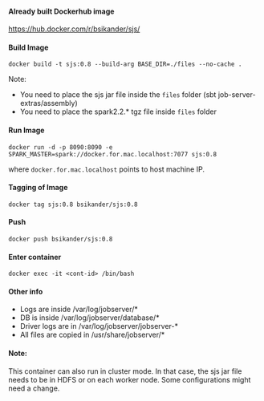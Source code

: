 #### Already built Dockerhub image
https://hub.docker.com/r/bsikander/sjs/

#### Build Image

```
docker build -t sjs:0.8 --build-arg BASE_DIR=./files --no-cache .
```

Note:
- You need to place the sjs jar file inside the `files` folder (sbt job-server-extras/assembly)
- You need to place the spark2.2.* tgz file inside `files` folder

#### Run Image

```
docker run -d -p 8090:8090 -e SPARK_MASTER=spark://docker.for.mac.localhost:7077 sjs:0.8
```
where `docker.for.mac.localhost` points to host machine IP.

#### Tagging of Image

```
docker tag sjs:0.8 bsikander/sjs:0.8
```

#### Push

```
docker push bsikander/sjs:0.8
```

#### Enter container

```
docker exec -it <cont-id> /bin/bash
```

#### Other info
- Logs are inside /var/log/jobserver/*
- DB is inside /var/log/jobserver/database/*
- Driver logs are in /var/log/jobserver/jobserver-*
- All files are copied in /usr/share/jobserver/*

#### Note:
This container can also run in cluster mode. In that case, the sjs jar file needs to be in HDFS or on each worker node. Some configurations might need a change.
